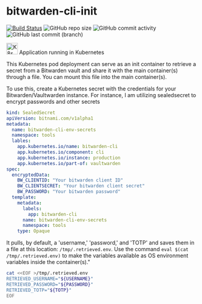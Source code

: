 # bitwarden-cli-init

[![Build Status](https://drone.theautomation.nl/api/badges/theautomation/bitwarden-cli-init/status.svg)](https://drone.theautomation.nl/theautomation/bitwarden-cli-init)
![GitHub repo size](https://img.shields.io/github/repo-size/theautomation/bitwarden-cli-init?logo=Github)
![GitHub commit activity](https://img.shields.io/github/commit-activity/y/theautomation/bitwarden-cli-init?logo=github)
![GitHub last commit (branch)](https://img.shields.io/github/last-commit/theautomation/bitwarden-cli-init/main?logo=github)

<img src="https://github.com/theautomation/kubernetes-gitops/blob/main/assets/img/k8s.png?raw=true" alt="K8s" style="height: 30px; width:30px;"/>
Application running in Kubernetes


This Kubernetes pod deployment can serve as an init container to retrieve a
secret from a Bitwarden vault and share it with the main container(s) through a
file. You can mount this file into the main container(s).

To use this, create a Kubernetes secret with the credentials for your
Bitwarden/Vaultwarden instance. For instance, I am utilizing sealedsecret to
encrypt passwords and other secrets

```yaml
kind: SealedSecret
apiVersion: bitnami.com/v1alpha1
metadata:
  name: bitwarden-cli-env-secrets
  namespace: tools
  lables:
    app.kubernetes.io/name: bitwarden-cli
    app.kubernetes.io/component: cli
    app.kubernetes.io/instance: production
    app.kubernetes.io/part-of: vaultwarden
spec:
  encryptedData:
    BW_CLIENTID: "Your bitwarden client ID"
    BW_CLIENTSECRET: "Your bitwarden client secret"
    BW_PASSWORD: "Your bitwarden password"
  template:
    metadata:
      labels:
        app: bitwarden-cli
      name: bitwarden-cli-env-secrets
      namespace: tools
    type: Opaque
```

It pulls, by default, a 'username,' 'password,' and 'TOTP' and saves them in a
file at this location: `/tmp/.retrieved.env`. Use the command
`eval $(cat /tmp/.retrieved.env)` to make the variables available as OS
environment variables inside the container(s)."

```bash
cat <<EOF >/tmp/.retrieved.env
RETRIEVED_USERNAME="${USERNAME}"
RETRIEVED_PASSWORD="${PASSWORD}"
RETRIEVED_TOTP="${TOTP}"
EOF
```
